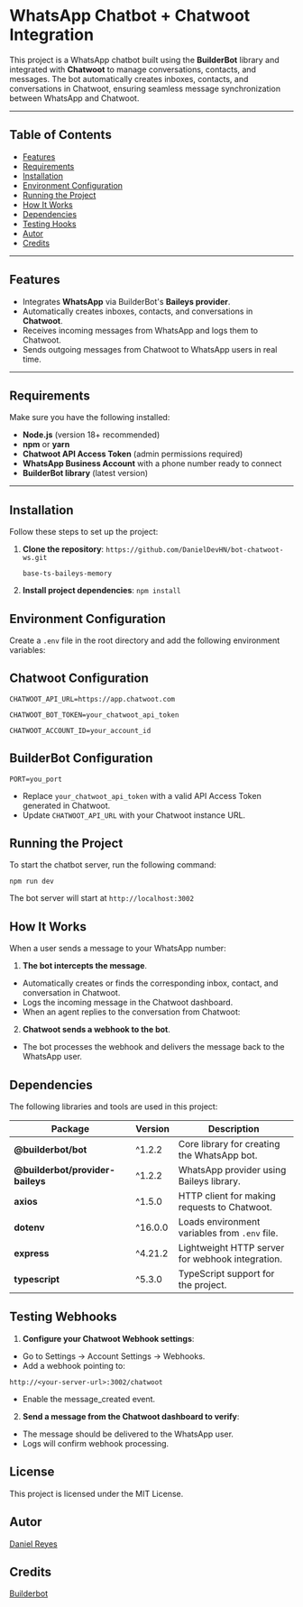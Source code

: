 # WhatsApp Chatbot + Chatwoot Integration

This project is a WhatsApp chatbot built using the **BuilderBot** library and integrated with **Chatwoot** to manage conversations, contacts, and messages. The bot automatically creates inboxes, contacts, and conversations in Chatwoot, ensuring seamless message synchronization between WhatsApp and Chatwoot.

---

## **Table of Contents**

- [Features](#features)
- [Requirements](#requirements)
- [Installation](#installation)
- [Environment Configuration](#environment-configuration)
- [Running the Project](#running-the-project)
- [How It Works](#how-it-works)
- [Dependencies](#dependencies)
- [Testing Hooks](#testing-webhooks)
- [Autor](#autor)
- [Credits](#credits)

---

## **Features**

- Integrates **WhatsApp** via BuilderBot's **Baileys provider**.
- Automatically creates inboxes, contacts, and conversations in **Chatwoot**.
- Receives incoming messages from WhatsApp and logs them to Chatwoot.
- Sends outgoing messages from Chatwoot to WhatsApp users in real time.

---

## **Requirements**

Make sure you have the following installed:

- **Node.js** (version 18+ recommended)
- **npm** or **yarn**
- **Chatwoot API Access Token** (admin permissions required)
- **WhatsApp Business Account** with a phone number ready to connect
- **BuilderBot library** (latest version)

---

## **Installation**

Follow these steps to set up the project:

1. **Clone the repository**:
   ```https://github.com/DanielDevHN/bot-chatwoot-ws.git```

   ```base-ts-baileys-memory```

2. **Install project dependencies**:
   ```npm install```


## **Environment Configuration**

Create a ```.env``` file in the root directory and add the following environment variables:

## Chatwoot Configuration
```CHATWOOT_API_URL=https://app.chatwoot.com```

```CHATWOOT_BOT_TOKEN=your_chatwoot_api_token```

```CHATWOOT_ACCOUNT_ID=your_account_id```               

## BuilderBot Configuration
```PORT=you_port```                                      

- Replace ```your_chatwoot_api_token``` with a valid API Access Token generated in Chatwoot.
- Update ```CHATWOOT_API_URL``` with your Chatwoot instance URL.

## Running the Project

To start the chatbot server, run the following command:

```npm run dev```

The bot server will start at ```http://localhost:3002```

## How It Works

When a user sends a message to your WhatsApp number:

1. **The bot intercepts the message**.
- Automatically creates or finds the corresponding inbox, contact, and conversation in Chatwoot.
- Logs the incoming message in the Chatwoot dashboard.
- When an agent replies to the conversation from Chatwoot:

2. **Chatwoot sends a webhook to the bot**.
- The bot processes the webhook and delivers the message back to the WhatsApp user.

## Dependencies

The following libraries and tools are used in this project:

| **Package**                         | **Version** | **Description**                                     |
|-------------------------------------|-------------|----------------------------------------------------|
| **@builderbot/bot**                 | ^1.2.2      | Core library for creating the WhatsApp bot.        |
| **@builderbot/provider-baileys**    | ^1.2.2      | WhatsApp provider using Baileys library.           |
| **axios**                           | ^1.5.0      | HTTP client for making requests to Chatwoot.       |
| **dotenv**                          | ^16.0.0     | Loads environment variables from `.env` file.      |
| **express**                         | ^4.21.2     | Lightweight HTTP server for webhook integration.   |
| **typescript**                      | ^5.3.0      | TypeScript support for the project.                |


## Testing Webhooks

1. **Configure your Chatwoot Webhook settings**:

- Go to Settings → Account Settings → Webhooks.
- Add a webhook pointing to:

```http://<your-server-url>:3002/chatwoot```

- Enable the message_created event.

2. **Send a message from the Chatwoot dashboard to verify**:

- The message should be delivered to the WhatsApp user.
- Logs will confirm webhook processing.

## License

This project is licensed under the MIT License.

## Autor

[Daniel Reyes](mailto:dangrereyes@gmail.com)

## Credits

[Builderbot](https://www.builderbot.app/)